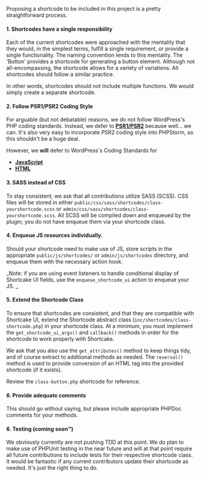 Proposing a shortcode to be included in this project is a pretty straightforward process.

#### 1.  Shortcodes have a single responsibility

Each of the current shortcodes were approached with the mentality that they would, in the simplest terms, fulfill a single requirement, or provide a single functionality. The naming convention lends to this mentality. The 'Button' provides a shortcode for generating a button element. Although not all-encompassing, the shortcode allows for a variety of variations. All shortcodes should follow a similar practice.

In other words, shortcodes should not include multiple functions. We would simply create a separate shortcode.



#### 2. Follow PSR1/PSR2 Coding Style

For arguable (but not debatable) reasons, we do not follow WordPress's PHP coding standards. Instead, we defer to [**PSR1/PSR2**](http://www.php-fig.org/psr/psr-2/) because well... we can. It's also very easy to incorporate PSR2 coding style into PHPStorm, so this shouldn't be a huge deal.

However, we **will** defer to WordPress's Coding Standards for 
* [**JavaScript**](https://make.wordpress.org/core/handbook/best-practices/coding-standards/javascript/)
* [**HTML**](https://make.wordpress.org/core/handbook/best-practices/coding-standards/html/)



#### 3. SASS instead of CSS

To stay consistent, we ask that all contributions utilize SASS (SCSS). CSS files will be stored in either `public/css/sass/shortcodes/class-yourshortcode.scss` or `admin/css/sass/shortcodes/class-yourshortcode.scss`. All SCSS will be compiled down and enqueued by the plugin; you do not have enqueue them via your shortcode class.




#### 4. Enqueue JS resources individually.

Should your shortcode need to make use of JS, store scripts in the appropriate `public/js/shortcodes/` or `admin/js/shortcodes` directory, and enqueue them with the necessary action hook. 

_Note: if you are using event listeners to handle conditional display of Shortcake UI fields, use the `enqueue_shortcode_ui` action to enqueue your JS. _




#### 5. Extend the Shortcode Class

To ensure that shortcodes are consistent, and that they are compatible with Shortcake UI, extend the Shortcode abstract class (`inc/shortcodes/class-shortcode.php`) in your shortcode class. At a minimum, you must implement the `get_shortcode_ui_args()` and `callback()` methods in order for the shortcode to work properly with Shortcake. 

We ask that you also use the `get_attributes()` method to keep things tidy, and of course extract to additional methods as needed. The `reversal()` method is used to provide conversion of an HTML tag into the provided shortcode (if it exists).

Review the `class-button.php` shortcode for reference.




#### 6. Provide adequate comments

This should go without saying, but please include appropriate PHPDoc comments for your methods.




#### 6. Testing (coming soon™)

We obviously currently are not pushing TDD at this point. We do plan to make use of PHPUnit testing in the near future and will at that point require all future contributions to include tests for their respective shortcode class. It would be fantastic if any current contributors update their shortcode as needed. It's just the right thing to do.
